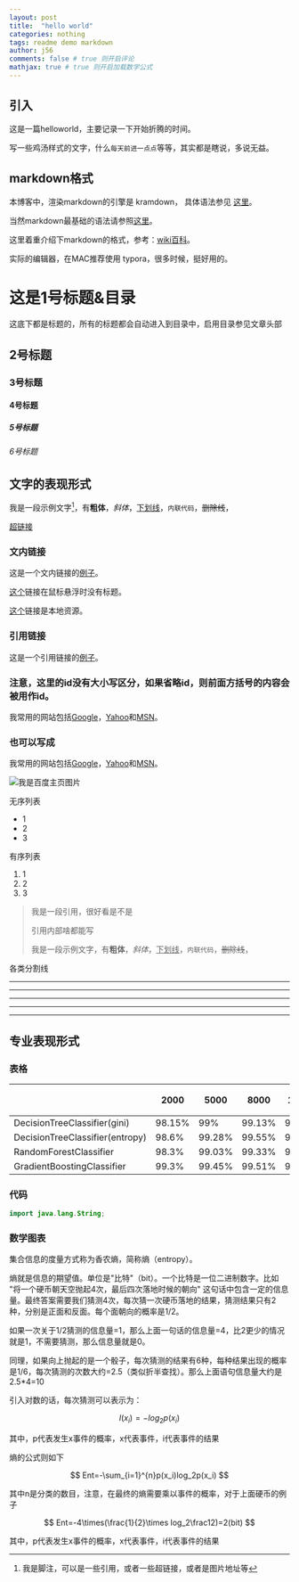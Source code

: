 ```yaml
---
layout: post
title:  "hello world"
categories: nothing
tags: readme demo markdown
author: j56
comments: false # true 则开启评论
mathjax: true # true 则开启加载数学公式
---
```


## 引入

这是一篇helloworld，主要记录一下开始折腾的时间。
<!--more-->

写一些鸡汤样式的文字，什么`每天前进一点点`等等，其实都是瞎说，多说无益。

## markdown格式

本博客中，渲染markdown的引擎是 kramdown， 具体语法参见 [这里](https://kramdown.gettalong.org/syntax.html)。

当然markdown最基础的语法请参照[这里](https://www.appinn.com/markdown/)。

这里着重介绍下markdown的格式，参考：[wiki百科](https://zh.wikipedia.org/wiki/Markdown)。

实际的编辑器，在MAC推荐使用 typora，很多时候，挺好用的。







# 这是1号标题&目录
这底下都是标题的，所有的标题都会自动进入到目录中，启用目录参见文章头部

## 2号标题

### 3号标题

#### 4号标题

##### 5号标题

###### 6号标题

## 文字的表现形式

我是一段示例文字[^1]，有**粗体**，*斜体*，<u>下划线</u>，`内联代码`，~~删除线~~，<!--注释-->

[超链接](http://www.baidu.com)


### 文内链接
这是一个文内链接的[例子](http://example.com/ "鼠标悬浮此处显示的标题")。

[这个](http://example.net/)链接在鼠标悬浮时没有标题。

[这个](/about/)链接是本地资源。

### 引用链接

这是一个引用链接的[例子][id]。

[id]: http://example.com/  "鼠标悬浮标题（可选）"

### 注意，这里的id没有大小写区分，如果省略id，则前面方括号的内容会被用作id。

我常用的网站包括[Google][1]，[Yahoo][2]和[MSN][3]。

[1]: http://google.com/        "Google"
[2]: http://search.yahoo.com/  "Yahoo Search"
[3]: http://search.msn.com/    "MSN Search"

### 也可以写成

我常用的网站包括[Google][]，[Yahoo][]和[MSN][]。

[google]: http://google.com/        "Google"
[yahoo]:  http://search.yahoo.com/  "Yahoo Search"
[msn]:    http://search.msn.com/    "MSN Search"

![我是百度主页图片](https://www.baidu.com/img/bd_logo1.png?where=super)

无序列表

* 1
* 2
* 3


有序列表

1. 1
2. 2
3. 3

> 我是一段引用，很好看是不是
>
> 引用内部啥都能写
>
> 我是一段示例文字，有**粗体**，*斜体*，<u>下划线</u>，`内联代码`，~~删除线~~，<!--注释-->

各类分割线

* * *

***

*****

- - -

---------------------------------------



## 专业表现形式

### 表格

|                                 | 2000   | 5000   | 8000   | 10000  | 正负样本悬殊 |
| ------------------------------- | ------ | ------ | ------ | ------ | ------ |
| DecisionTreeClassifier(gini)    | 98.15% | 99%    | 99.13% | 99.31% | 99.94% |
| DecisionTreeClassifier(entropy) | 98.6%  | 99.28% | 99.55% | 99.53% | 99.96% |
| RandomForestClassifier          | 98.3%  | 99.03% | 99.33% | 99.46% | 99.93% |
| GradientBoostingClassifier      | 99.3%  | 99.45% | 99.51% | 99.57% | 99.64% |

### 代码

```java
import java.lang.String;
```

### 数学图表

集合信息的度量方式称为香农熵，简称熵（entropy）。

熵就是信息的期望值。单位是"比特"（bit）。一个比特是一位二进制数字。比如 "将一个硬币朝天空抛起4次，最后四次落地时候的朝向" 这句话中包含一定的信息量。最终答案需要我们猜测4次，每次猜一次硬币落地的结果，猜测结果只有2种，分别是正面和反面。每个面朝向的概率是1/2。

如果一次关于1/2猜测的信息量=1，那么上面一句话的信息量=4，比2更少的情况就是1，不需要猜测，那么信息量就是0。

同理，如果向上抛起的是一个骰子，每次猜测的结果有6种，每种结果出现的概率是1/6，每次猜测的次数大约=2.5（类似折半查找）。那么上面语句信息量大约是2.5*4=10

引入对数的话，每次猜测可以表示为：

$$
l(x_i)=-log_2p(x_i)
$$

其中，p代表发生x事件的概率，x代表事件，i代表事件的结果

熵的公式则如下

$$
Ent=-\sum_{i=1}^{n}p(x_i)log_2p(x_i)
$$

其中n是分类的数目，注意，在最终的熵需要乘以事件的概率，对于上面硬币的例子

$$
Ent=-4\times(\frac{1}{2}\times log_2\frac12)=2(bit)
$$

其中，p代表发生x事件的概率，x代表事件，i代表事件的结果



[^1]:  我是脚注，可以是一些引用，或者一些超链接，或者是图片地址等